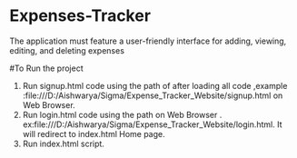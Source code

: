 # Expenses-Tracker 
The application must feature a user-friendly interface
for adding, viewing, editing, and deleting expenses

#To Run the project 
1. Run signup.html code using the path of after loading all code ,example :file:///D:/Aishwarya/Sigma/Expense_Tracker_Website/signup.html on Web Browser.
2. Run login.html code  using the path on Web Browser  . ex:file:///D:/Aishwarya/Sigma/Expense_Tracker_Website/login.html. It will redirect to index.html Home page.
3. Run index.html script.
